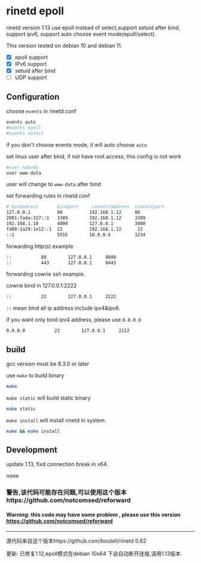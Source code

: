 # rinetd epoll
rinetd version 1.13 use epoll instead of select,support setuid after bind, support ipv6, support auto choose event mode(epoll/select).
 
This version tested on debian 10 and debian 11.
 
- [x] epoll support
- [x] IPv6 support
- [x] setuid after bind
- [ ] UDP support

## Configuration

choose `events` in rinetd.conf
```bash
events auto
#events epoll
#events select
```
if you don't choose events mode, it will auto choose `auto`

set linux user after bind, if not have root access, this config is not work
```bash
#user nobody
user www-data
```
user will change to `www-data` after bind

set forwarding rules in rinetd.conf
```bash
# bindadress       bindport     connectaddress  connectport  
127.0.0.1          80          192.168.1.12     80
2001:fada:327::1   3389        192.168.1.12     3389
192.168.1.10       4000        127.0.0.1        3000
fd00:1a29:1e12::1  22          192.168.1.12      22
::1                5555        10.0.0.6         1234       
```

forwarding http(s) example
```bash
::           80        127.0.0.1     8080
::           443       127.0.0.1     8443
```

forwarding cowrie ssh example.

cowrie bind in 127.0.0.1:2222
```bash
::           22        127.0.0.1     2222
```

`::` mean bind all ip address include ipv4&ipv6. 

if you want only bind ipv4 address, please use `0.0.0.0`

```bash
0.0.0.0           22        127.0.0.1     2222
```

## build
gcc version must be 8.3.0 or later

use `make` to build binary
```bash
make
```

`make static` will build static binary
```bash
make static
```

`make install` will install rinetd in system.
```bash
make && make install
```

## Development
update 1.13, fixd connection break in x64.

none

### 警告,该代码可能存在问题,可以使用这个版本https://github.com/notcomsed/reforward

#### Warning: this code may have some problem , please use this version https://github.com/notcomsed/reforward

--------------

源代码来自这个版本https://github.com/boutell/rinetd 0.62

更新: 已修复1.12,epoll模式在debian 10x64 下会自动断开连接,请用1.13版本.
